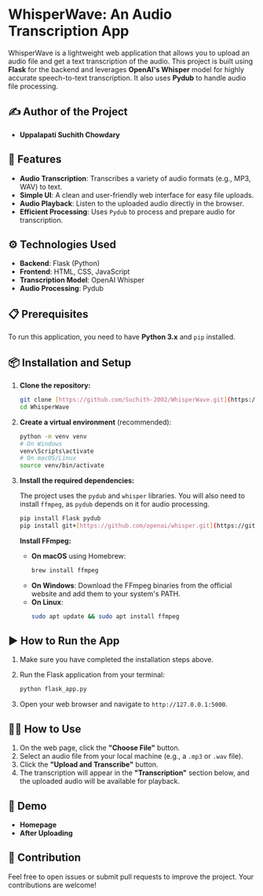 # WhisperWave: An Audio Transcription App

WhisperWave is a lightweight web application that allows you to upload an audio file and get a text transcription of the audio. This project is built using **Flask** for the backend and leverages **OpenAI's Whisper** model for highly accurate speech-to-text transcription. It also uses **Pydub** to handle audio file processing.

## ✍️ Author of the Project

* **Uppalapati Suchith Chowdary**

## 🚀 Features

* **Audio Transcription**: Transcribes a variety of audio formats (e.g., MP3, WAV) to text.
* **Simple UI**: A clean and user-friendly web interface for easy file uploads.
* **Audio Playback**: Listen to the uploaded audio directly in the browser.
* **Efficient Processing**: Uses `Pydub` to process and prepare audio for transcription.

## ⚙️ Technologies Used

* **Backend**: Flask (Python)
* **Frontend**: HTML, CSS, JavaScript
* **Transcription Model**: OpenAI Whisper
* **Audio Processing**: Pydub

## 📋 Prerequisites

To run this application, you need to have **Python 3.x** and `pip` installed.

## 📦 Installation and Setup

1.  **Clone the repository:**

    ```bash
    git clone [https://github.com/Suchith-2002/WhisperWave.git](https://github.com/Suchith-2002/WhisperWave.git)
    cd WhisperWave
    ```

2.  **Create a virtual environment** (recommended):

    ```bash
    python -m venv venv
    # On Windows
    venv\Scripts\activate
    # On macOS/Linux
    source venv/bin/activate
    ```

3.  **Install the required dependencies:**

    The project uses the `pydub` and `whisper` libraries. You will also need to install `ffmpeg`, as `pydub` depends on it for audio processing.

    ```bash
    pip install Flask pydub
    pip install git+[https://github.com/openai/whisper.git](https://github.com/openai/whisper.git)
    ```

    **Install FFmpeg:**

    * **On macOS** using Homebrew:
        ```bash
        brew install ffmpeg
        ```
    * **On Windows**: Download the FFmpeg binaries from the official website and add them to your system's PATH.
    * **On Linux**:
        ```bash
        sudo apt update && sudo apt install ffmpeg
        ```

## ▶️ How to Run the App

1.  Make sure you have completed the installation steps above.
2.  Run the Flask application from your terminal:

    ```bash
    python flask_app.py
    ```

3.  Open your web browser and navigate to `http://127.0.0.1:5000`.

## 🧑‍💻 How to Use

1.  On the web page, click the **"Choose File"** button.
2.  Select an audio file from your local machine (e.g., a `.mp3` or `.wav` file).
3.  Click the **"Upload and Transcribe"** button.
4.  The transcription will appear in the **"Transcription"** section below, and the uploaded audio will be available for playback.

## 📸 Demo

* **Homepage**
* **After Uploading**

## 🤝 Contribution

Feel free to open issues or submit pull requests to improve the project. Your contributions are welcome!
